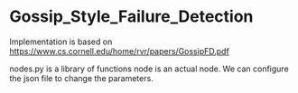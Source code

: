 # Gossip_Style_Failure_Detection

Implementation is based on
https://www.cs.cornell.edu/home/rvr/papers/GossipFD.pdf

nodes.py is a library of functions node<x> is an actual node.
We can configure the json file to change the parameters.
